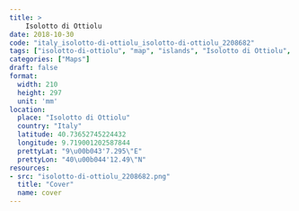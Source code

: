 ```yaml
---
title: > 
    Isolotto di Ottiolu
date: 2018-10-30
code: "italy_isolotto-di-ottiolu_isolotto-di-ottiolu_2208682"
tags: ["isolotto-di-ottiolu", "map", "islands", "Isolotto di Ottiolu", "Italy"]
categories: ["Maps"]
draft: false
format:
  width: 210
  height: 297
  unit: 'mm'
location:
  place: "Isolotto di Ottiolu"
  country: "Italy"
  latitude: 40.73652745224432
  longitude: 9.719001202587844
  prettyLat: "9\u00b043'7.295\"E"
  prettyLon: "40\u00b044'12.49\"N"
resources:
- src: "isolotto-di-ottiolu_2208682.png"
  title: "Cover"
  name: cover
---
```

